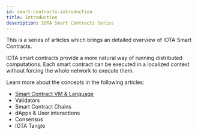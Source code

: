 ```yaml
---
id: smart-contracts-introduction
title: Introduction
description: IOTA Smart Contracts Series
---
```


This is a series of articles which brings an detailed overview of IOTA Smart Contracts.

IOTA smart contracts provide a more natural way of running distributed computations. Each smart contract can be executed in a localized context without forcing the whole network to execute them.

Learn more about the concepts in the following articles:

- [Smart Contract VM & Language](02_VM-and-languages.md)
- Validators
- Smart Contract Chains
- dApps & User interactions
- Consensus
- IOTA Tangle
